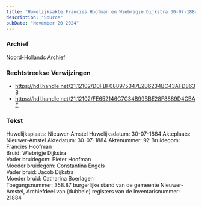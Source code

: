 ```yaml
---
title: "Huwelijksakte Francies Hoofman en Wiebrigje Dijkstra 30-07-1884 "
description: "Source"
pubDate: "November 20 2024"
---
```


### Archief
[Noord-Hollands Archief](https://noord-hollandsarchief.nl/)

### Rechtstreekse Verwijzingen
- https://hdl.handle.net/21.12102/D0FBF088975347E2B6234BC43AFD8638
- https://hdl.handle.net/21.12102/FE652146C7C34B99BBE28F8889D4CBAE

### Tekst
Huwelijksplaats: Nieuwer-Amstel
Huwelijksdatum: 30-07-1884
Akteplaats: Nieuwer-Amstel
Aktedatum: 30-07-1884
Aktenummer: 92
Bruidegom: Francies Hoofman  
Bruid: Wiebrigje Dijkstra  
Vader bruidegom: Pieter Hoofman  
Moeder bruidegom: Constantina Engels  
Vader bruid: Jacob Dijkstra  
Moeder bruid: Catharina Boerlagen  
Toegangsnummer: 358.87 burgerlijke stand van de gemeente Nieuwer-Amstel, Archiefdeel van (dubbele) registers van de
Inventarisnummer: 21884
